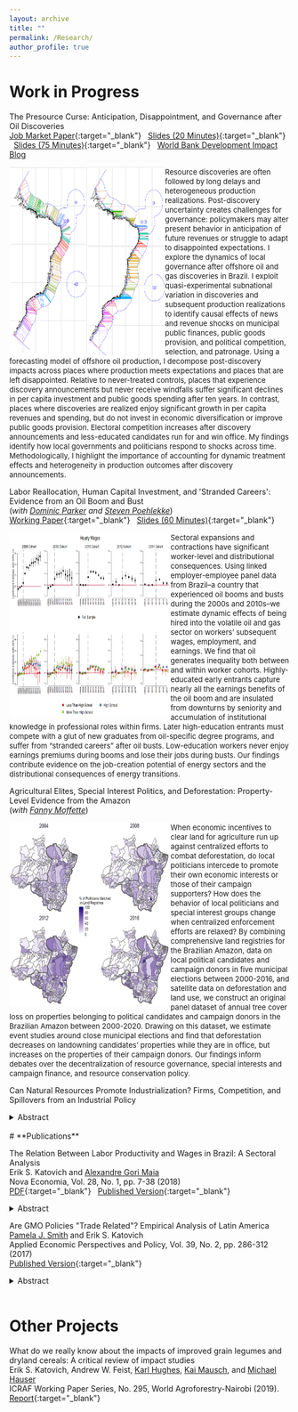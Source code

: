 ```yaml
---
layout: archive
title: ""
permalink: /Research/
author_profile: true
---
```

# **Work in Progress**<br/>

The Presource Curse: Anticipation, Disappointment, and Governance after Oil Discoveries <br/>
[Job Market Paper](/files/Katovich_PresourceCurse.pdf){:target="_blank"} &nbsp; [Slides (20 Minutes)](/files/Katovich_LACEA_2021.pdf){:target="_blank"} &nbsp; [Slides (75 Minutes)](/files/Katovich_PresourceCurse_JobTalk.pdf){:target="_blank"} &nbsp; [World Bank Development Impact Blog](https://blogs.worldbank.org/impactevaluations/governing-rocky-beginnings-resource-boom-how-do-local-governments-respond-oil) 
<br/>

<img align="left" width="280" height="340" src="/files/projections_pic.PNG"> <font size="-1.2"> Resource discoveries are often followed by long delays and heterogeneous production realizations. Post-discovery uncertainty creates challenges for governance: policymakers may alter present behavior in anticipation of future revenues or struggle to adapt to disappointed expectations. I explore the dynamics of local governance after offshore oil and gas discoveries in Brazil. I exploit quasi-experimental subnational variation in discoveries and subsequent production realizations to identify causal effects of news and revenue shocks on municipal public finances, public goods provision, and political competition, selection, and patronage. Using a forecasting model of offshore oil production, I decompose post-discovery impacts across places where production meets expectations and places that are left disappointed. Relative to never-treated controls, places that experience discovery announcements but never receive windfalls suffer significant declines in per capita investment and public goods spending after ten years. In contrast, places where discoveries are realized enjoy significant growth in per capita revenues and spending, but do not invest in economic diversification or improve public goods provision. Electoral competition increases after discovery announcements and less-educated candidates run for and win office. My findings identify how local governments and politicians respond to shocks across time. Methodologically, I highlight the importance of accounting for dynamic treatment effects and heterogeneity in production outcomes after discovery announcements.  </font>
<br/>

Labor Reallocation, Human Capital Investment, and 'Stranded Careers': Evidence from an Oil Boom and Bust  <br/> (_with [Dominic Parker](https://aae.wisc.edu/dparker/) and [Steven Poehlekke](https://unidirectory.auckland.ac.nz/profile/steven-poelhekke)_) <br/>
[Working Paper](/files/Katovich_OilWorkers_WorkingPaper.pdf){:target="_blank"} &nbsp; [Slides (60 Minutes)](/files/Brazil_Oil_Boom_UWPresentation_2021_10.pdf){:target="_blank"}<br/>

<img align="left" width="290" height="330" src="/files/EventStudies_Clip.PNG"> <font size="-1.2"> Sectoral expansions and contractions have significant worker-level and distributional consequences. Using linked employer-employee panel data from Brazil–a country that experienced oil booms and busts during the 2000s and 2010s–we estimate dynamic effects of being hired into the volatile oil and gas sector on workers’ subsequent wages, employment, and earnings. We find that oil generates inequality both between and within worker cohorts. Highly-educated early entrants capture nearly all the earnings benefits of the oil boom and are insulated from downturns by seniority and accumulation
of institutional knowledge in professional roles within firms. Later high-education entrants must compete with a glut of new graduates from oil-specific degree programs,
and suffer from “stranded careers” after oil busts. Low-education workers never enjoy earnings premiums during booms and lose their jobs during busts. Our findings contribute
evidence on the job-creation potential of energy sectors and the distributional consequences of energy transitions.  </font>
<br/>

Agricultural Elites, Special Interest Politics, and Deforestation: Property-Level Evidence from the Amazon <br/> (_with [Fanny Moffette](https://fannymoffette.com/)_)
<br/>

<img align="left" width="290" height="330" src="/files/Politicians_Landowners_Merge_Map_Final.PNG"> <font size="-1.2"> When economic incentives to clear land for agriculture run up against centralized efforts to combat deforestation, do local politicians intercede to promote their own economic interests or those of their campaign supporters? How does the behavior of local politicians and special interest groups change when centralized enforcement efforts are relaxed? By combining comprehensive land registries for the Brazilian Amazon, data on local political candidates and campaign donors in five municipal elections between 2000-2016, and satellite data on deforestation and land use, we construct an original panel dataset of annual tree cover loss on properties belonging to political candidates and campaign donors in the Brazilian Amazon between 2000-2020. Drawing on this dataset, we estimate event studies around close municipal elections and find that deforestation decreases on landowning candidates’ properties while they are in office, but increases on the properties of their campaign donors. Our findings inform debates over the decentralization of resource governance, special interests and campaign finance, and resource conservation policy.  </font>
<br/>

Can Natural Resources Promote Industrialization? Firms, Competition, and Spillovers from an Industrial Policy <br/>
<details><summary>Abstract</summary>
<font size="-1">Industrial policies are often hotly debated, but empirical evidence of their efficacy and underlying mechanisms is thin. I evaluate a common type of industrial policy–a local content requirement (LCR)–which requires multinational firms to source a percentage of their inputs from local suppliers. Using firm-level panel data from Brazil, I measure whether an LCR for the oil sector increased manufacturing firm growth, innovation, and productivity among upstream input-suppliers, or instead led to rent-seeking and inefficiencies. Competition is considered a primary mechanism underlying successful industrial policies. I measure whether targeted firms in more competitive subsectors exhibit higher productivity growth relative to firms in less competitive subsectors after introduction of the policy. Another justification of industrial policies is their potential to create positive spillovers. By measuring supply-chain linkages and geographical distance between targeted and non-targeted firms, I estimate spillover effects of the LCR on the broader manufacturing sector. To disentangle mechanisms, I build a structural model of demand and supply for oil inputs and estimate counterfactual firm outcomes had the LCR never been introduced. Finally, I leverage data on campaign donations made by LCR beneficiary firms and firm owners to explore the role of special interest politics in sustaining the LCR. </font>
<br/>
</details> 




<br/>
# **Publications**<br/>

The Relation Between Labor Productivity and Wages in Brazil: A Sectoral Analysis <br/>
Erik S. Katovich and [Alexandre Gori Maia](https://www4.eco.unicamp.br/docentes/gori/)<br/>
Nova Economia, Vol. 28, No. 1, pp. 7-38 (2018)<br/>
[PDF](/files/Katovich_Maia_NovaEconomia.pdf){:target="_blank"} &nbsp; [Published Version](https://doi.org/10.1590/0103-6351/3943){:target="_blank"} <br/>
<details><summary>Abstract</summary>
<font size="-1">Labor productivity is a crucial long-run determinant of real wages. Nonetheless, wage and productivity dynamics often diverge in practice due to a range of economic and institutional factors. This study analyzes the relation between the dynamics of labor productivity and wages in Brazil from 1996 to 2014, and adopts a sectoral perspective to account for divergent trends among economic sectors. Analyses are based on pooled data drawn from the National Accounts and the Pesquisa Nacional por Amostra de Domicílios, and hierarchical data models are estimated to assess the impacts of state- and sector-level factors on individuals’ wages. Results indicate that productivity is significantly positively associated with wage levels for all economic sectors, but that institutional factors such as labor formalization and minimum wage exert equally significant impacts, suggesting that wage growth over the 1996-2014 period was as much the result of institutional changes as of transformation of Brazil’s productive structure.</font>
<br/>
</details> 

Are GMO Policies "Trade Related"? Empirical Analysis of Latin America <br/>
[Pamela J. Smith](https://www.apec.umn.edu/people/pamela-smith) and Erik S. Katovich<br/>
Applied Economic Perspectives and Policy, Vol. 39, No. 2, pp. 286-312 (2017)<br/>
[Published Version](https://doi.org/10.1093/aepp/ppw021){:target="_blank"} <br/>
<details><summary>Abstract</summary>
<font size="-1">This paper empirically examines whether GMO policies are “trade related” for countries in Latin America (LA). First, we use the Balassa index to assess the “revealed comparative advantage” of LA countries. We find that LA countries have a revealed comparative advantage in GMO industries relative to the world, and that intra-regional trade in these industries is modest relative to external trade. Second, we estimate the Gravity model to examine the effects of importers’ GMO policies on Argentina and Brazil’s bilateral exports of soybeans and maize. We find that strong GMO policies in importers have a negative effect on Argentina’s bilateral exports of soybeans (an industry and country with historically high GMO content). Further, we find that past GMO policies are a strong determinant of Argentina’s future bilateral exports, and that the negative trade effects of strong GMO policies are increasing over time. In contrast, we find a weaker relationship between the GMO policies of importers and Brazil’s bilateral exports (consistent with Brazil’s more recent increases in GMO content). These findings for Argentina and Brazil provide a benchmark for other developing countries that are looking for guidance on servicing trading partners with diverse GMO policies.</font>
</details> <br/>

# **Other Projects**<br/>

What do we really know about the impacts of improved grain legumes and dryland cereals: A critical review of impact studies<br/>
Erik S. Katovich, Andrew W. Feist, [Karl Hughes](http://worldagroforestry.org/staff/karl-hughes), [Kai Mausch](http://worldagroforestry.org/staff/kai-mausch), and [Michael Hauser](https://www.icrisat.org/team/dr-michael-hauser/)<br/>
ICRAF Working Paper Series, No. 295, World Agroforestry-Nairobi (2019).<br/>
[Report](http://apps.worldagroforestry.org/downloads/Publications/PDFS/WP19006.pdf){:target="_blank"}



